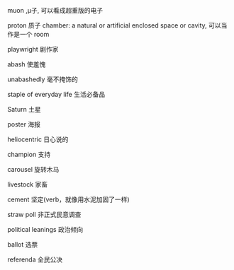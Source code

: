 muon ,μ子, 可以看成超重版的电子

proton 质子
chamber: a natural or artificial enclosed space or cavity, 可以当作是一个 room

playwright 剧作家

abash 使羞愧

unabashedly 毫不掩饰的

staple of everyday life  生活必备品

Saturn 土星

poster 海报

heliocentric 日心说的

champion 支持

carousel 旋转木马

livestock 家畜

cement 坚定(verb，就像用水泥加固了一样)

straw poll 非正式民意调查

political leanings 政治倾向

ballot 选票

referenda 全民公决

